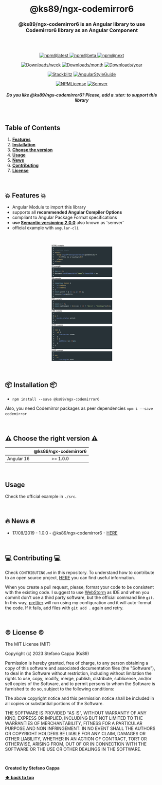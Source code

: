 <h1 align="center">@ks89/ngx-codemirror6</h1>

<h3 align="center"><b>@ks89/ngx-codemirror6</b> is an Angular library to use Codemirror6 library as an Angular Component</h3>
<br />

<br />

<p align="center">
  <a href="https://www.npmjs.com/package/@ks89/ngx-codemirror6">
    <img src="https://img.shields.io/npm/v/@ks89/ngx-codemirror6.svg?style=flat-square" alt="npm@latest">
  </a>
  <a href="https://www.npmjs.com/package/@ks89/ngx-codemirror6">
      <img src="https://img.shields.io/npm/v/@ks89/ngx-codemirror6/beta.svg?style=flat-square" alt="npm@beta">
    </a>
  <a href="https://www.npmjs.com/package/@ks89/ngx-codemirror6">
    <img src="https://img.shields.io/npm/v/@ks89/ngx-codemirror6/next.svg?style=flat-square" alt="npm@next">
  </a>
</p>
<p align="center">
  <a href="https://www.npmjs.com/package/@ks89/ngx-codemirror6"><img src="https://img.shields.io/npm/dw/@ks89/ngx-codemirror6.svg?style=flat-square" 
alt="Downloads/week"></a>
  <a href="https://www.npmjs.com/package/@ks89/ngx-codemirror6"><img src="https://img.shields.io/npm/dm/@ks89/ngx-codemirror6.svg?style=flat-square" 
alt="Downloads/month"></a>
  <a href="https://www.npmjs.com/package/@ks89/ngx-codemirror6"><img src="https://img.shields.io/npm/dy/@ks89/ngx-codemirror6.svg?style=flat-square" 
alt="Downloads/year"></a>
</p>
<p align="center">
  <a href="https://stackblitz.com/edit/ngx-codemirror6"><img src="https://img.shields.io/badge/stackblitz-available-orange.svg" alt="Stackblitz"></a>
  <a href="https://www.npmjs.com/package/@ks89/ngx-codemirror6"><img src="https://img.shields.io/badge/angular--style--guide-compliant-brightgreen.svg" 
alt="AngularStyleGuide"></a>
</p>
<p align="center">
  <a href="https://www.npmjs.com/package/@ks89/ngx-codemirror6"><img src="https://img.shields.io/npm/l/@ks89/ngx-codemirror6.svg?style=flat-square" 
alt="NPMLicense"></a>
  <a href="https://semver.org/"><img src="https://img.shields.io/badge/semver-2.0-ff69b4.svg?style=flat-square" alt="Semver"></a>
</p>

<h5 align="center">
<b>Do you like @ks89/ngx-codemirror6? Please, add a :star: to support this library</b>
</h5>

<br />

## Table of Contents

1. **[Features](#boom-features-boom)**
2. **[Installation](#package-installation-package)**
3. **[Choose the version](#warning-choose-the-version-warning)**
4. **[Usage](#usage)**
5. **[News](#fire-news-fire)**
6. **[Contributing](#computer-contributing-computer)**
7. **[License](#copyright-license-copyright)**

<br />

## :boom: Features :boom:
- Angular Module to import this library
- supports all **recommended Angular Compiler Options**
- compliant to Angular Package Format specifications
- **use [Semantic versioning 2.0.0](http://semver.org/)** also known as 'semver'
- official example with `angular-cli`

<br />
<p align="center">
  <img src="https://raw.githubusercontent.com/Ks89/ngx-codemirror6/master/readme-images/preview.png" alt="@ks89/ngx-codemirror6" 
width="200">
</p>
<br />

## :package: Installation :package:

- `npm install --save @ks89/ngx-codemirror6`

Also, you need Codemirror packages as peer dependencies
`npm i --save codemirror`

<br />

## :warning: Choose the right version :warning:

|            | @ks89/ngx-codemirror6 |
|------------|:---------------------:|
| Angular 16 |      &gt;= 1.0.0      |

<br />

## Usage

Check the official example in `./src`.

<br />

## :fire: News :fire:

- 17/08/2019 - 1.0.0 - @ks89/ngx-codemirror6 - [HERE](https://github.com/Ks89/ngx-codemirror6/releases)

<br />

## :computer: Contributing :computer:

Check `CONTRIBUTING.md` in this repository.
To understand how to contribute to an open source project, [HERE](https://egghead.io/courses/how-to-contribute-to-an-open-source-project-on-github) you can find useful information.

When you create a pull request, please, format your code to be consistent with the existing code. I suggest to use [WebStorm](https://www.jetbrains.com/webstorm/) as IDE and when you commit don't use a third party software, but the official command line `git`.
In this way, [prettier](https://prettier.io/) will run using my configuration and it will auto-format the code. If it fails, add files with `git add .` again and retry.

<br />

## :copyright: License :copyright:

The MIT License (MIT)

Copyright (c) 2023 Stefano Cappa (Ks89)

Permission is hereby granted, free of charge, to any person obtaining a copy
of this software and associated documentation files (the "Software"), to deal
in the Software without restriction, including without limitation the rights
to use, copy, modify, merge, publish, distribute, sublicense, and/or sell
copies of the Software, and to permit persons to whom the Software is
furnished to do so, subject to the following conditions:

The above copyright notice and this permission notice shall be included in all
copies or substantial portions of the Software.

THE SOFTWARE IS PROVIDED "AS IS", WITHOUT WARRANTY OF ANY KIND, EXPRESS OR
IMPLIED, INCLUDING BUT NOT LIMITED TO THE WARRANTIES OF MERCHANTABILITY,
FITNESS FOR A PARTICULAR PURPOSE AND NON INFRINGEMENT. IN NO EVENT SHALL THE
AUTHORS OR COPYRIGHT HOLDERS BE LIABLE FOR ANY CLAIM, DAMAGES OR OTHER
LIABILITY, WHETHER IN AN ACTION OF CONTRACT, TORT OR OTHERWISE, ARISING FROM,
OUT OF OR IN CONNECTION WITH THE SOFTWARE OR THE USE OR OTHER DEALINGS IN THE
SOFTWARE.

<br/>

**Created by Stefano Cappa**

**[⬆ back to top](#table-of-contents)**

